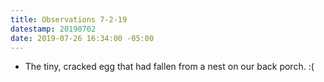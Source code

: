 ```yaml
---
title: Observations 7-2-19
datestamp: 20190702
date: 2019-07-26 16:34:00 -05:00
---
```


- The tiny, cracked egg that had fallen from a nest on our back porch. :(
